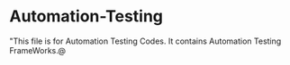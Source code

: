 # Automation-Testing
"This file is for Automation Testing Codes. It contains Automation Testing FrameWorks.@
